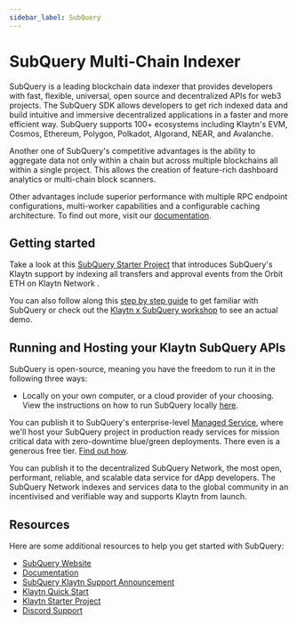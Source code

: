 ```yaml
---
sidebar_label: SubQuery
---
```


# SubQuery Multi-Chain Indexer

SubQuery is a leading blockchain data indexer that provides developers with fast, flexible, universal, open source and decentralized APIs for web3 projects. The SubQuery SDK allows developers to get rich indexed data and build intuitive and immersive decentralized applications in a faster and more efficient way. SubQuery supports 100+ ecosystems including Klaytn's EVM, Cosmos, Ethereum, Polygon, Polkadot, Algorand, NEAR, and Avalanche.

Another one of SubQuery's competitive advantages is the ability to aggregate data not only within a chain but across multiple blockchains all within a single project. This allows the creation of feature-rich dashboard analytics or multi-chain block scanners.

Other advantages include superior performance with multiple RPC endpoint configurations, multi-worker capabilities and a configurable caching architecture. To find out more, visit our [documentation](https://academy.subquery.network/).

## Getting started

Take a look at this [SubQuery Starter Project](https://github.com/subquery/ethereum-subql-starter/tree/main/Klaytn/klaytn-starter) that introduces SubQuery's Klaytn support by indexing all transfers and approval events from the Orbit ETH on Klaytn Network .

You can also follow along this [step by step guide](https://academy.subquery.network/quickstart/quickstart.html) to get familiar with SubQuery or check out the [Klaytn x SubQuery workshop](https://www.youtube.com/watch?v=40R5O1kL3v4) to see an actual demo.

## Running and Hosting your Klaytn SubQuery APIs

SubQuery is open-source, meaning you have the freedom to run it in the following three ways:

- Locally on your own computer, or a cloud provider of your choosing. View the instructions on how to run SubQuery locally [here](https://academy.subquery.network/run_publish/run.html).

You can publish it to SubQuery's enterprise-level [Managed Service](https://managedservice.subquery.network/login), where we'll host your SubQuery project in production ready services for mission critical data with zero-downtime blue/green deployments. There even is a generous free tier. [Find out how](https://academy.subquery.network/run_publish/publish.html).

You can publish it to the decentralized SubQuery Network, the most open, performant, reliable, and scalable data service for dApp developers. The SubQuery Network indexes and services data to the global community in an incentivised and verifiable way and supports Klaytn from launch.

## Resources

Here are some additional resources to help you get started with SubQuery:

- [SubQuery Website](https://subquery.network/?utm_source=klaytn\\\\\&utm_medium=partner-docs)
- [Documentation](https://academy.subquery.network/?utm_source=klaytn\\\\\&utm_medium=partner-docs)
- [SubQuery Klaytn Support Announcement](https://subquery.medium.com/subquerys-data-indexing-supports-builders-on-klaytn-e5a3aec4bc14?utm_source=klaytn\\\\\&utm_medium=partner-docs)
- [Klaytn Quick Start](https://academy.subquery.network/quickstart/quickstart_chains/klaytn.html/?utm_source=klaytn\\\\\&utm_medium=partner-docs)
- [Klaytn Starter Project](https://github.com/subquery/ethereum-subql-starter/tree/main/Klaytn/klaytn-starter)
- [Discord Support](https://discord.com/invite/subquery/?utm_source=klaytn\\\\\&utm_medium=partner-docs)
